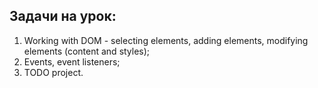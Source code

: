 ## Задачи на урок:

1. Working with DOM - selecting elements, adding elements, modifying elements (content and styles);
2. Events, event listeners;
3. TODO project.